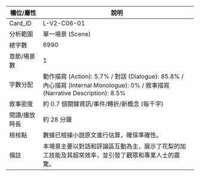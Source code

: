 | 欄位/屬性 | 說明 |
|---|---|
| Card_ID | L-V2-C06-01 |
| 分析範圍 | 單一場景 (Scene) |
| 總字數 | 6990 |
| 章節/場景數 | 1 |
| 字數分配 | 動作描寫 (Action): 5.7% / 對話 (Dialogue): 85.8% / 內心描寫 (Internal Monologue): 0% / 敘事描寫 (Narrative Description): 8.5% |
| 敘事密度 | 約 0.7 個關鍵資訊/事件/轉折/新概念 (每千字) |
| 閱讀/播放時長 | 約 28 分鐘 |
| 檢核點 | 數據已根據小說原文進行估算，確保準確性。 |
| 備註 | 本場景主要以對話和評論區互動為主，展示了花梨的加工技能及其超常效率，並引發了觀眾和專業人士的震驚。 |
